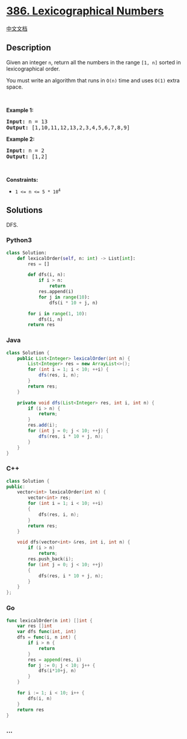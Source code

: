# [386. Lexicographical Numbers](https://leetcode.com/problems/lexicographical-numbers)

[中文文档](/solution/0300-0399/0386.Lexicographical%20Numbers/README.md)

## Description

<p>Given an integer <code>n</code>, return all the numbers in the range <code>[1, n]</code> sorted in lexicographical order.</p>

<p>You must write an algorithm that runs in&nbsp;<code>O(n)</code>&nbsp;time and uses <code>O(1)</code> extra space.&nbsp;</p>

<p>&nbsp;</p>
<p><strong>Example 1:</strong></p>
<pre><strong>Input:</strong> n = 13
<strong>Output:</strong> [1,10,11,12,13,2,3,4,5,6,7,8,9]
</pre><p><strong>Example 2:</strong></p>
<pre><strong>Input:</strong> n = 2
<strong>Output:</strong> [1,2]
</pre>
<p>&nbsp;</p>
<p><strong>Constraints:</strong></p>

<ul>
	<li><code>1 &lt;= n &lt;= 5 * 10<sup>4</sup></code></li>
</ul>

## Solutions

DFS.

<!-- tabs:start -->

### **Python3**

```python
class Solution:
    def lexicalOrder(self, n: int) -> List[int]:
        res = []

        def dfs(i, n):
            if i > n:
                return
            res.append(i)
            for j in range(10):
                dfs(i * 10 + j, n)

        for i in range(1, 10):
            dfs(i, n)
        return res
```

### **Java**

```java
class Solution {
    public List<Integer> lexicalOrder(int n) {
        List<Integer> res = new ArrayList<>();
        for (int i = 1; i < 10; ++i) {
            dfs(res, i, n);
        }
        return res;
    }

    private void dfs(List<Integer> res, int i, int n) {
        if (i > n) {
            return;
        }
        res.add(i);
        for (int j = 0; j < 10; ++j) {
            dfs(res, i * 10 + j, n);
        }
    }
}
```

### **C++**

```cpp
class Solution {
public:
    vector<int> lexicalOrder(int n) {
        vector<int> res;
        for (int i = 1; i < 10; ++i)
        {
            dfs(res, i, n);
        }
        return res;
    }

    void dfs(vector<int> &res, int i, int n) {
        if (i > n)
            return;
        res.push_back(i);
        for (int j = 0; j < 10; ++j)
        {
            dfs(res, i * 10 + j, n);
        }
    }
};
```

### **Go**

```go
func lexicalOrder(n int) []int {
	var res []int
	var dfs func(int, int)
	dfs = func(i, n int) {
		if i > n {
			return
		}
		res = append(res, i)
		for j := 0; j < 10; j++ {
			dfs(i*10+j, n)
		}
	}

	for i := 1; i < 10; i++ {
		dfs(i, n)
	}
	return res
}
```

### **...**

```

```

<!-- tabs:end -->
